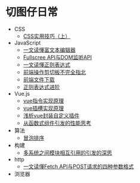 # 切图仔日常

- CSS
  - [CSS实用技巧（上）](css/css实用技巧（上）.md)
- JavaScript
  - [一文读懂富文本编辑器](js/一文读懂富文本编辑器.md)
  - [Fullscree API与DOM监听API](js/Fullscreen%20API与DOM监听API.md)
  - [一文读懂正则表达式](js/一文读懂正则表达式.md)
  - [前端操作剪切板不完全指北](js/前端操作剪切板不完全指北.md)
  - [前端文件下载](js/前端文件下载.md)
  - [正则表达式进阶](js/正则表达式进阶.md)
- Vue.js
  - [vue指令实现原理](vue/vue指令实现原理.md)
  - [vue插槽实现原理](vue/vue插槽实现原理.md)
  - [浅析vue封装自定义插件](vue/浅析vue封装自定义插件.md)
  - [从函数式组件引发的性能思考](vue/从函数式组件引发的性能思考.md)
- 算法
  - [冒泡排序](js/冒泡排序.md)
- 构建
  - [多系统之间模块相互引用的引发的深思](构建/多系统之间模块相互引用的引发的深思.md)
- http
  - [一文读懂Fetch API与POST请求的四种参数格式](http/一文读懂Fetch%20API与POST请求的四种参数格式.md)
- 浏览器
